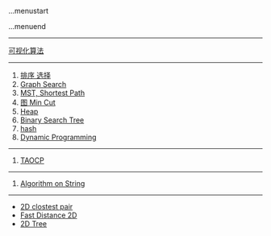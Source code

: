 ...menustart


...menuend


---

[可视化算法](https://visualgo.net)

---

 1. [排序 选择](https://github.com/mebusy/notes/blob/master/dev_notes/Algorithm_12.md) 
 2. [Graph Search](https://github.com/mebusy/notes/blob/master/dev_notes/AlgorithmII_Graph.md) 
 3. [MST, Shortest Path](https://github.com/mebusy/notes/blob/master/dev_notes/AlgorithmII_MST.md) 
 4. [图 Min Cut](https://github.com/mebusy/notes/blob/master/dev_notes/Algorithm_GraphMinCut.md) 
 5. [Heap](https://github.com/mebusy/notes/blob/master/dev_notes/Algorithm_Heap.md) 
 6. [Binary Search Tree](https://github.com/mebusy/notes/blob/master/dev_notes/Algorithm_BinarySearchTree.md) 
 7. [hash](https://github.com/mebusy/notes/blob/master/dev_notes/Algorithm_hash.md)
 8. [Dynamic Programming](https://github.com/mebusy/notes/blob/master/dev_notes/DynamicProgramming.md)

---
 
 1. [TAOCP](https://github.com/mebusy/notes/blob/master/dev_notes/TAOCP_exercise.md)

---

 1. [Algorithm on String](https://github.com/mebusy/notes/blob/master/dev_notes/Algorithm_On_Strings.md)

---

 - [2D clostest pair](https://github.com/mebusy/notes/blob/master/dev_notes/Algorithm_closestPair.md) 
 - [Fast Distance 2D](https://github.com/mebusy/notes/blob/master/dev_notes/Algorithm_fastdistance2D.md)
 - [2D Tree](https://github.com/mebusy/notes/blob/master/dev_notes/2dTree.md)

